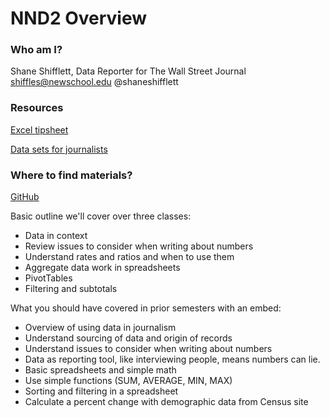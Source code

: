 # NND2 Overview

### Who am I?

Shane Shifflett, Data Reporter for The Wall Street Journal
shiffles@newschool.edu
@shaneshifflett

### Resources

[Excel tipsheet](https://drive.google.com/file/d/0B0F8GZ4RI4ZDUHpzYzUtR3dIUjA/view?usp=sharing)

[Data sets for journalists](http://cjlab.stanford.edu/2015/09/30/lab-launch-and-data-sets/)

### Where to find materials?

[GitHub](https://github.com/shaneshifflett/guides/tree/master/news-narrative-design/level-two/)

Basic outline we'll cover over three classes:

* Data in context
* Review issues to consider when writing about numbers
* Understand rates and ratios and when to use them
* Aggregate data work in spreadsheets
* PivotTables
* Filtering and subtotals

What you should have covered in prior semesters with an embed:

* Overview of using data in journalism
* Understand sourcing of data and origin of records	
* Understand issues to consider when writing about numbers
* Data as reporting tool, like interviewing people, means numbers can lie.
* Basic spreadsheets and simple math
* Use simple functions (SUM, AVERAGE, MIN, MAX)
* Sorting and filtering in a spreadsheet
* Calculate a percent change with demographic data from Census site 


